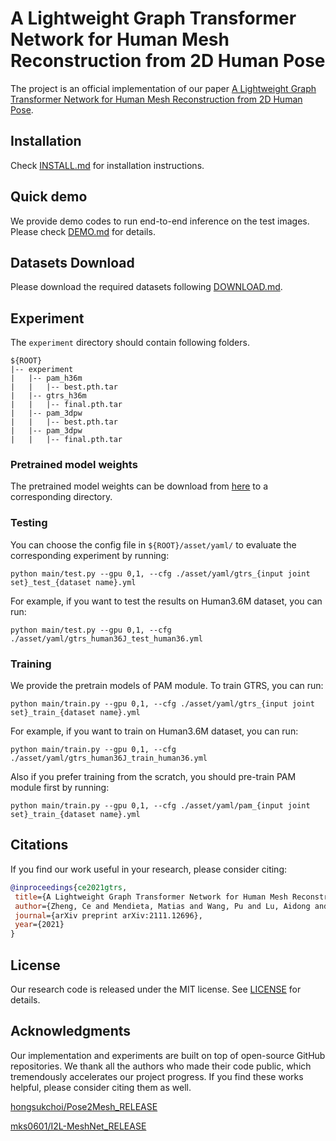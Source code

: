# A Lightweight Graph Transformer Network for Human Mesh Reconstruction from 2D Human Pose
The project is an official implementation of our paper [A Lightweight Graph Transformer Network for Human Mesh Reconstruction from 2D Human Pose](https://arxiv.org/pdf/2111.12696).

## Installation
Check [INSTALL.md](docs/INSTALL.md) for installation instructions.

## Quick demo
We provide demo codes to run end-to-end inference on the test images. Please check [DEMO.md](docs/DEMO.md) for details.

## Datasets Download
Please download the required datasets following [DOWNLOAD.md](docs/DOWNLOAD.md). 

## Experiment

The `experiment` directory should contain following folders. 
```
${ROOT}  
|-- experiment  
|   |-- pam_h36m
|   |   |-- best.pth.tar
|   |-- gtrs_h36m
|   |   |-- final.pth.tar
|   |-- pam_3dpw
|   |   |-- best.pth.tar
|   |-- pam_3dpw
|   |   |-- final.pth.tar
```

### Pretrained model weights
The pretrained model weights can be download from [here](https://knightsucfedu39751-my.sharepoint.com/:u:/g/personal/cezheng_knights_ucf_edu/EW6qsiX41ftMl4b8RPvhg5gBlBRmgbFarD9H0t1DkJuu1g?e=ZcQD4H) to a corresponding directory.

### Testing

You can choose the config file in `${ROOT}/asset/yaml/` to evaluate the corresponding experiment by running: 

```
python main/test.py --gpu 0,1, --cfg ./asset/yaml/gtrs_{input joint set}_test_{dataset name}.yml
```

For example, if you want to test the results on Human3.6M dataset, you can run:

```
python main/test.py --gpu 0,1, --cfg ./asset/yaml/gtrs_human36J_test_human36.yml
```

### Training
We provide the pretrain models of PAM module. To train GTRS, you can run: 

```
python main/train.py --gpu 0,1, --cfg ./asset/yaml/gtrs_{input joint set}_train_{dataset name}.yml
```

For example, if you want to train on Human3.6M dataset, you can run:

```
python main/train.py --gpu 0,1, --cfg ./asset/yaml/gtrs_human36J_train_human36.yml
```

Also if you prefer training from the scratch, you should pre-train PAM module first by running:

```
python main/train.py --gpu 0,1, --cfg ./asset/yaml/pam_{input joint set}_train_{dataset name}.yml
```

## Citations
If you find our work useful in your research, please consider citing:

```bibtex
@inproceedings{ce2021gtrs,
 title={A Lightweight Graph Transformer Network for Human Mesh Reconstruction from 2D Human Pose},
 author={Zheng, Ce and Mendieta, Matias and Wang, Pu and Lu, Aidong and Chen, Chen},
 journal={arXiv preprint arXiv:2111.12696},
 year={2021}
}
```


## License

Our research code is released under the MIT license. See [LICENSE](LICENSE) for details. 



## Acknowledgments

Our implementation and experiments are built on top of open-source GitHub repositories. We thank all the authors who made their code public, which tremendously accelerates our project progress. If you find these works helpful, please consider citing them as well.

[hongsukchoi/Pose2Mesh_RELEASE](https://github.com/hongsukchoi/Pose2Mesh_RELEASE) 

[mks0601/I2L-MeshNet_RELEASE](https://github.com/mks0601/I2L-MeshNet_RELEASE) 



